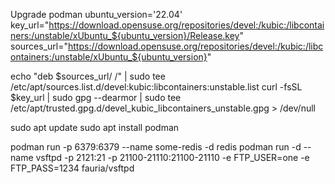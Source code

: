 Upgrade podman
ubuntu_version='22.04'
key_url="https://download.opensuse.org/repositories/devel:/kubic:/libcontainers:/unstable/xUbuntu_${ubuntu_version}/Release.key"
sources_url="https://download.opensuse.org/repositories/devel:/kubic:/libcontainers:/unstable/xUbuntu_${ubuntu_version}"

echo "deb $sources_url/ /" | sudo tee /etc/apt/sources.list.d/devel:kubic:libcontainers:unstable.list
curl -fsSL $key_url | sudo gpg --dearmor | sudo tee /etc/apt/trusted.gpg.d/devel_kubic_libcontainers_unstable.gpg > /dev/null

sudo apt update
sudo apt install podman

podman run -p 6379:6379 --name some-redis -d redis
podman run -d --name vsftpd -p 2121:21 -p 21100-21110:21100-21110 -e FTP_USER=one -e FTP_PASS=1234 fauria/vsftpd